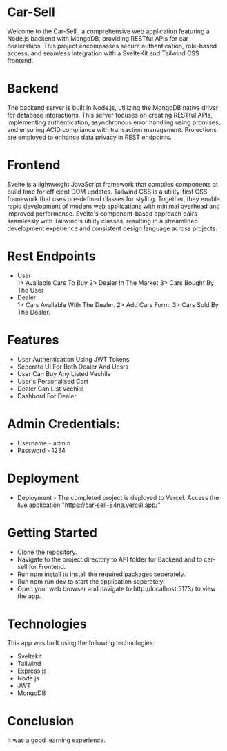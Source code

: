 # Car-Sell
Welcome to the Car-Sell , a comprehensive web application featuring a Node.js backend with MongoDB, providing RESTful APIs for car dealerships.
This project encompasses secure authentication, role-based access, and seamless integration with a SvelteKit and Tailwind CSS frontend.
# Backend
The backend server is built in Node.js, utilizing the MongoDB native driver for database interactions. 
This server focuses on creating RESTful APIs, implementing authentication, asynchronous error handling using promises, and ensuring ACID compliance with transaction management.
Projections are employed to enhance data privacy in REST endpoints.
# Frontend
Svelte is a lightweight JavaScript framework that compiles components at build time for efficient DOM updates. Tailwind CSS is a utility-first CSS framework that uses pre-defined classes for styling.
Together, they enable rapid development of modern web applications with minimal overhead and improved performance.
Svelte's component-based approach pairs seamlessly with Tailwind's utility classes, resulting in a streamlined development experience and consistent design language across projects.
# Rest Endpoints
- User <br>
   1> Available Cars To Buy 
   2> Dealer In The Market
   3> Cars Bought By The User
- Dealer <br>
   1> Cars Available With The Dealer.
   2> Add Cars Form.
   3> Cars Sold By The Dealer.
# Features
- User Authentication Using JWT Tokens
- Seperate UI For Both Dealer And Uesrs
- User Can Buy Any Listed Vechile
- User's Personalised Cart
- Dealer Can List Vechile
- Dashbord For Dealer
# Admin Credentials: 
 - Username - admin
 - Password - 1234
# Deployment
 - Deployment - The completed project is deployed to Vercel. Access the live application "https://car-sell-84na.vercel.app/"
# Getting Started
- Clone the repository.
- Navigate to the project directory to API folder for Backend and to car-sell for Frontend.
- Run npm install to install the required packages seperately.
- Run npm run dev to start the application seperately.
- Open your web browser and navigate to http://localhost:5173/ to view the app.
# Technologies
This app was built using the following technologies:
- Sveltekit
- Tailwind
- Express.js
- Node.js
- JWT
- MongoDB
# Conclusion
It was a good learning experience.
